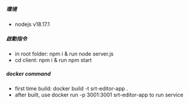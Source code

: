 ##### 環境
- nodejs v18.17.1

##### 啟動指令
- in root folder: npm i & run node server.js
- cd client: npm i & run npm start

##### docker command
- first time build: docker build -t srt-editor-app .
- after built, use docker run -p 3001:3001 srt-editor-app to run service
